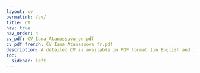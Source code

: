 ```yaml
---
layout: cv
permalink: /cv/
title: CV
nav: true
nav_order: 4
cv_pdf: CV_Iana_Atanassova_en.pdf
cv_pdf_french: CV_Iana_Atanassova_fr.pdf
description: A detailed CV is available in PDF format (in English and in French).
toc:
  sidebar: left
---
```

